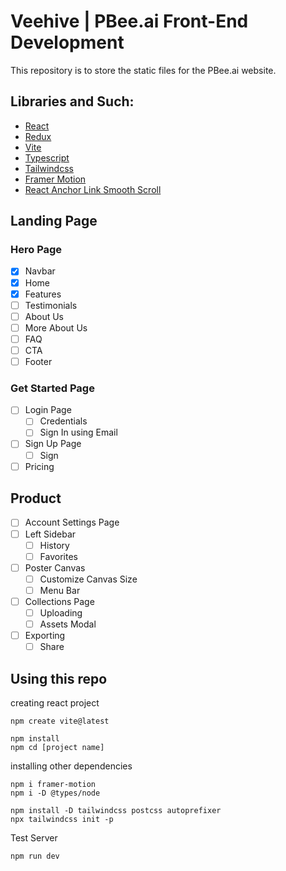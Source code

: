 # Veehive | PBee.ai Front-End Development

This repository is to store the static files for the PBee.ai website.

## Libraries and Such:
- [React](https://react.dev/learn)
- [Redux]()
- [Vite](https://vitejs.dev/guide/)
- [Typescript]()
- [Tailwindcss](https://tailwindcss.com/docs/guides/vite)
- [Framer Motion](https://www.framer.com/motion/)
- [React Anchor Link Smooth Scroll](https://www.npmjs.com/package/react-anchor-link-smooth-scroll)

## Landing Page
###  Hero Page
- [x] Navbar
- [x] Home
- [x] Features
- [ ] Testimonials
- [ ] About Us
- [ ] More About Us
- [ ] FAQ
- [ ] CTA
- [ ] Footer

### Get Started Page
- [ ] Login Page
  - [ ] Credentials
  - [ ] Sign In using Email
- [ ] Sign Up Page
  - [ ] Sign
- [ ] Pricing

## Product
- [ ] Account Settings Page
- [ ] Left Sidebar
  - [ ] History
  - [ ] Favorites
- [ ] Poster Canvas
  - [ ] Customize Canvas Size
  - [ ] Menu Bar
- [ ] Collections Page
  - [ ] Uploading
  - [ ] Assets Modal
- [ ] Exporting
  - [ ] Share

## Using this repo

creating react project
```terminal
npm create vite@latest

npm install
npm cd [project name]
```

installing other dependencies
```terminal
npm i framer-motion
npm i -D @types/node

npm install -D tailwindcss postcss autoprefixer
npx tailwindcss init -p
```

Test Server
```terminal
npm run dev
```
